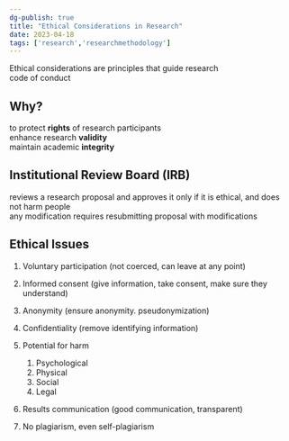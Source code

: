 ```yaml
---  
dg-publish: true  
title: "Ethical Considerations in Research"  
date: 2023-04-18   
tags: ['research','researchmethodology']  
---  
```

  
Ethical considerations are principles that guide research   
code of conduct  
  
## Why?   
to protect **rights** of research participants  
enhance research **validity**   
maintain academic **integrity**  
  
## Institutional Review Board (IRB)  
reviews a research proposal and approves it only if it is ethical, and does not harm people   
any modification requires resubmitting proposal with modifications   
  
## Ethical Issues   
  
1. Voluntary participation (not coerced, can leave at any point)  
  
2. Informed consent (give information, take consent, make sure they understand)  
  
3. Anonymity (ensure anonymity. pseudonymization)  
  
4. Confidentiality (remove identifying information)  
  
5. Potential for harm   
	1. Psychological   
	2. Physical   
	3. Social   
	4. Legal   
  
6. Results communication (good communication, transparent)  
  
7. No plagiarism, even self-plagiarism   
  

